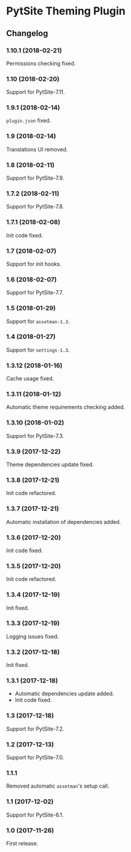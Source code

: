 # PytSite Theming Plugin


## Changelog


### 1.10.1 (2018-02-21)

Permissions checking fixed.


### 1.10 (2018-02-20)

Support for PytSite-7.11.


### 1.9.1 (2018-02-14)

`plugin.json` fixed.


### 1.9 (2018-02-14)

Translations UI removed.


### 1.8 (2018-02-11)

Support for PytSite-7.9.


### 1.7.2 (2018-02-11)

Support for PytSite-7.8.


### 1.7.1 (2018-02-08)

Init code fixed.


### 1.7 (2018-02-07)

Support for init hooks.


### 1.6 (2018-02-07)

Support for PytSite-7.7.


### 1.5 (2018-01-29)

Support for `assetman-1.3`.


### 1.4 (2018-01-27)

Support for `settings-1.3`.


### 1.3.12 (2018-01-16)

Cache usage fixed.


### 1.3.11 (2018-01-12)

Automatic theme requirements checking added.


### 1.3.10 (2018-01-02)

Support for PytSite-7.3.


### 1.3.9 (2017-12-22)

Theme dependencies update fixed.


### 1.3.8 (2017-12-21)

Init code refactored.


### 1.3.7 (2017-12-21)

Automatic installation of dependencies added.


### 1.3.6 (2017-12-20)

Init code fixed.


### 1.3.5 (2017-12-20)

Init code refactored.


### 1.3.4 (2017-12-19)

Init fixed.


### 1.3.3 (2017-12-19)

Logging issues fixed.


### 1.3.2 (2017-12-18)

Init fixed.


### 1.3.1 (2017-12-18)

- Automatic dependencies update added.
- Init code fixed.


### 1.3 (2017-12-18)

Support for PytSite-7.2.


### 1.2 (2017-12-13)

Support for PytSite-7.0.


### 1.1.1

Removed automatic `assetman`'s setup call.


### 1.1 (2017-12-02)

Support for PytSite-6.1.


### 1.0 (2017-11-26)

First release.
